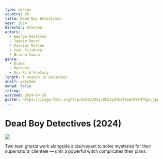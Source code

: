```yaml
---
type: series
country: US
title: Dead Boy Detectives
year: 2024
director: Unknown
actors:
  - George Rexstrew
  - Jayden Revri
  - Kassius Nelson
  - Yuyu Kitamura
  - Briana Cuoco
genre:
  - Drama
  - Mystery
  - Sci-Fi & Fantasy
length: 1 season (8 episodes)
shelf: watched
owned: false
rating:
watched: 2024-04-30
poster: https://image.tmdb.org/t/p/w500/346ju9C5zy0tkzfQoetOYtM74gw.jpg
---
```


# Dead Boy Detectives (2024)

![](https://image.tmdb.org/t/p/w500/346ju9C5zy0tkzfQoetOYtM74gw.jpg)

Two teen ghosts work alongside a clairvoyant to solve mysteries for their supernatural clientele — until a powerful witch complicates their plans.
